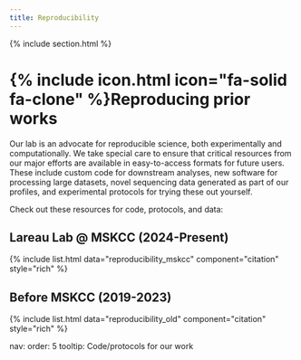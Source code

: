 ```yaml
---
title: Reproducibility
---
```


{% include section.html %}


# {% include icon.html icon="fa-solid fa-clone" %}Reproducing prior works

Our lab is an advocate for reproducible science, both experimentally and computationally. 
We take special care to ensure that critical resources from our major efforts are available
in easy-to-access formats for future users. These include custom code for downstream analyses,
new software for processing large datasets, 
novel sequencing data generated as part of our profiles, and experimental protocols for trying
these out yourself. 


Check out these resources for code, protocols, and data:

## Lareau Lab @ MSKCC (2024-Present)

{% include list.html data="reproducibility_mskcc" component="citation" style="rich" %}


## Before MSKCC  (2019-2023)

{% include list.html data="reproducibility_old" component="citation" style="rich" %}


nav:
  order: 5
  tooltip: Code/protocols for our work
  
  